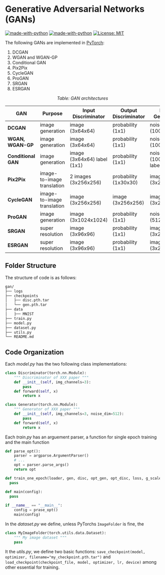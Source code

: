 # Generative Adversarial Networks (GANs)

[![made-with-python](https://img.shields.io/badge/Made%20with-Python-1f425f.svg)](https://www.python.org/)
[![made-with-python](https://img.shields.io/badge/Made%20with-PyTorch-red)](https://www.python.org/)
[![License: MIT](https://img.shields.io/badge/License-MIT-yellow.svg)](https://github.com/giakou4/gans/LICENSE)

The following GANs are implemented in [PyTorch](https://pytorch.org/):
1. DCGAN
2. WGAN and WGAN-GP
3. Conditional GAN
4. Pix2Pix
5. CycleGAN
6. ProGAN
7. SRGAN
8. ESRGAN

<p align="center">
    <em> Table: GAN architectures </em>
</p>

<div align="center">
  
| **GAN**             | Purpose                    | **Input Discriminator**     | **Output Discriminator** | **Input Generator**         | **Output Generator** |
|---------------------|----------------------------|-----------------------------|--------------------------|-----------------------------|----------------------|
| **DCGAN**           | image generation           | image (3x64x64)             | probability (1x1)        | noise (100x1x1)             | image (3x64x64)      |
| **WGAN, WGAN-GP**   | image generation           | image (3x64x64)             | probability (1x1)        | noise (100x1x1)             | image (3x64x64)      |
| **Conditional GAN** | image generation           | image (3x64x64) label (1x1) | probability (1x1)        | noise (100x1x1) label (1x1) | image (3x64x64)      |
| **Pix2Pix**         | image-to-image translation | 2 images (3x256x256)        | probability (1x30x30)    | image (3x256x256)           | image (3x256x256)    |
| **CycleGAN**        | image-to-image translation | image (3x256x256)           | image (3x256x256)        | image (3x256x256)           | image (3x256x256)    |
| **ProGAN**          | image generation           | image (3x1024x1024)         | probability (1x1)        | noise (512x1x1)             | image (3x1024x1024   |
| **SRGAN**           | super resolution           | image (3x96x96)             | probability (1x1)        | image (3x24x24)             | image (3x96x96)      |
| **ESRGAN**          | super resolution           | image (3x96x96)             | probability (1x1)        | image (3x24x24)             | image (3x96x96)      |
</div>

## Folder Structure

The structure of code is as follows:  
```bash
gan/  
├── logs
├── checkpoints
│   ├── disc.pth.tar  
│   └── gen.pth.tar  
├── data
│   ├── MNIST
├── train.py  
├── model.py 
├── dataset.py 
├── utils.py 
└── README.md
```

## Code Organization

Each _model.py_ has the two following class implementations: 
```python 
class Discriminator(torch.nn.Module):
    """ Discriminator of XXX paper """
    def __init__(self, img_channels=3):
        pass
    def forward(self, x)
        return x

class Generator(torch.nn.Module):
    """ Generator of XXX paper """
    def __init__(self, img_channels=3, noise_dim=512):
        pass
    def forward(self, x)
        return x
```

Each _train.py_ has an arguement parser, a function for single epoch training and the main function 
```python
def parse_opt():
    parser = argparse.ArgumentParser()
    # ...
    opt = parser.parse_args()
    return opt

def train_one_epoch(loader, gen, disc, opt_gen, opt_disc, loss, g_scaler, d_scaler, writer, tb_step, epoch, num_epochs, **kwargs):
  pass

def main(config):
  pass
  
if __name__ == "__main__":
    config = prase_opt()
    main(config)
```

In the _dataset.py_ we define, unless PyTorchs ```ImageFolder``` is fine, the
```python
class MyImageFolder(torch.utils.data.Dataset):
    """ My image dataset """
    pass
```

It the _utils.py_, we define two basic functions: ```save_checkpoint(model, optimizer, filename="my_checkpoint.pth.tar")``` and ```load_checkpoint(checkpoint_file, model, optimizer, lr, device)``` among other essential for training.
